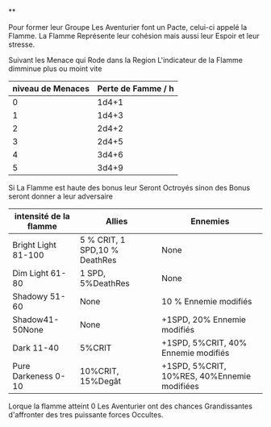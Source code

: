 **

Pour former leur Groupe Les Aventurier font un Pacte, celui-ci appelé la Flamme. La Flamme Représente leur cohésion mais aussi leur Espoir et leur stresse.

Suivant les Menace qui Rode dans la Region L'indicateur de la Flamme  dimminue plus ou moint vite

| niveau de Menaces | Perte de Famme / h |
|-------------------|--------------------|
| 0                 | 1d4+1              |
| 1                 | 1d4+3              |
| 2                 | 2d4+2              |
| 3                 | 2d4+5              |
| 4                 | 3d4+6              |
| 5                 | 3d4+9              |


Si La Flamme est haute des bonus leur Seront Octroyés sinon des Bonus seront donner a leur adversaire



| intensité de la flamme | Allies                        | Ennemies                                 |
|------------------------|-------------------------------|------------------------------------------|
| Bright Light 81-100    | 5 % CRIT, 1 SPD,10 % DeathRes | None                                     |
| Dim Light 61-80        | 1 SPD, 5%DeathRes             | None                                     |
| Shadowy 51-60          | None                          | 10 % Ennemie modifiés                    |
| Shadow41-50None        | None                          | +1SPD, 20% Ennemie modifiés               |
| Dark 11-40             | 5%CRIT                        | +1SPD, 5%CRIT, 40% Ennemie modifiés        |
| Pure Darkeness 0-10    | 10%CRIT, 15%Degât             | +1SPD, 5%CRIT, 10%RES, 40%Ennemie modifiées |


Lorque la flamme atteint 0 Les Aventurier ont des chances Grandissantes d'affronter des tres puissante forces Occultes.


